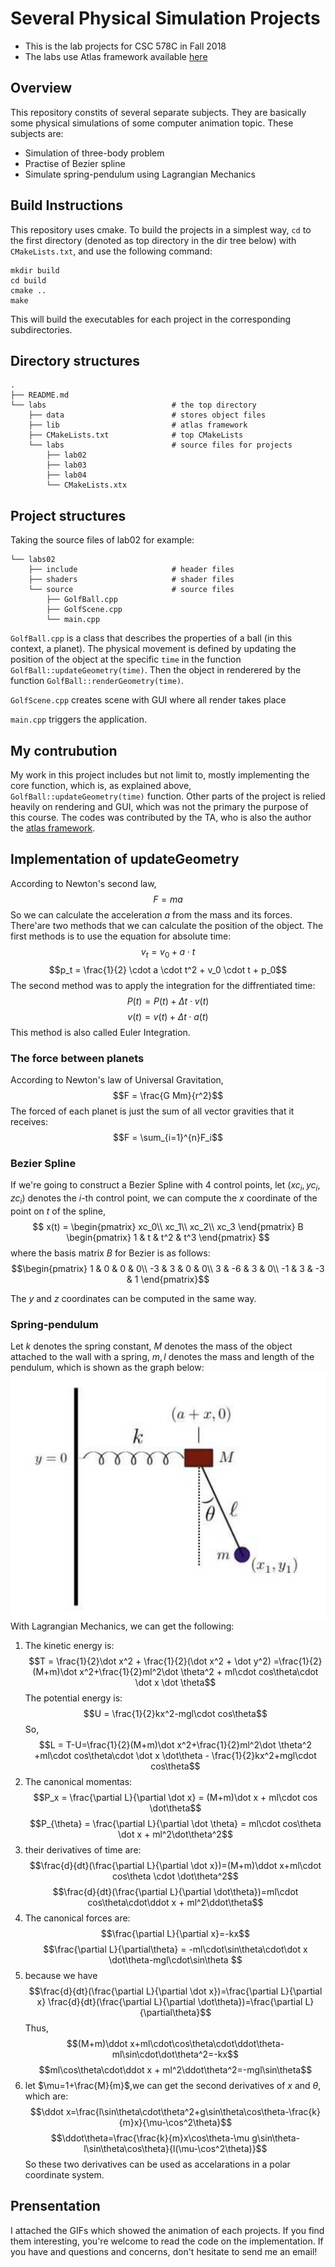 # Several Physical Simulation Projects
* This is the lab projects for CSC 578C in Fall 2018
* The labs use Atlas framework available [here](https://github.com/marovira/atlas)

## Overview
This repository constits of several separate subjects. They are basically some physical simulations of some computer animation topic. These subjects are:
- Simulation of three-body problem
- Practise of Bezier spline
- Simulate spring-pendulum using Lagrangian Mechanics

## Build Instructions
This repository uses cmake. To build the projects in a simplest way, `cd` to the first directory (denoted as top directory in the dir tree below) with `CMakeLists.txt`, and use the following command:
```
mkdir build
cd build
cmake ..
make
```
This will build the executables for each project in the corresponding subdirectories.

## Directory structures
```
.
├── README.md                    
└── labs                            # the top directory    
    ├── data                        # stores object files
    ├── lib                         # atlas framework
    ├── CMakeLists.txt              # top CMakeLists
    └── labs                        # source files for projects
        ├── lab02
        ├── lab03
        ├── lab04
        └── CMakeLists.xtx
```     

## Project structures
Taking the source files of lab02 for example:
```
└── labs02                       
    ├── include                     # header files
    ├── shaders                     # shader files
    └── source                      # source files
        ├── GolfBall.cpp            
        ├── GolfScene.cpp
        └── main.cpp
```
`GolfBall.cpp` is a class that describes the properties of a ball (in this context, a planet). The physical movement is defined by updating the position of the object at the specific `time` in the function `GolfBall::updateGeometry(time)`. Then the object in renderered by the function `GolfBall::renderGeometry(time)`.

`GolfScene.cpp` creates scene with GUI where all render takes place

`main.cpp` triggers the application.

## My contrubution
My work in this project includes but not limit to, mostly implementing the core function, which is, as explained above, `GolfBall::updateGeometry(time)` function. 
Other parts of the project is relied heavily on rendering and GUI, which was not the primary the purpose of this course. The codes was contributed by the TA, who is also the author the [atlas framework](https://github.com/marovira/atlas). 

## Implementation of updateGeometry
According to Newton's second law, 
$$F = ma$$
So we can calculate the acceleration $a$ from the mass and its forces. 
There'are two methods that we can calculate the position of the object. The first methods is to use the equation for absolute time:
$$v_t = v_0 + a\cdot t$$ $$p_t = \frac{1}{2} \cdot a \cdot t^2 + v_0 \cdot t + p_0$$
The second method was to apply the integration for the diffrentiated time:
$$P(t) = P(t) + \Delta t \cdot v(t)$$ $$v(t) = v(t) + \Delta t \cdot a(t)$$ This method is also called Euler Integration.

### The force between planets
According to Newton's law of Universal Gravitation, $$F = \frac{G Mm}{r^2}$$
The forced of each planet is just the sum of all vector gravities that it receives: $$F = \sum_{i=1}^{n}F_i$$

### Bezier Spline
If we're going to construct a Bezier Spline with 4 control points, let $(xc_i,yc_i,zc_i)$ denotes the $i$-th control point, we can compute the $x$ coordinate of the point on $t$ of the spline,
$$
x(t) = \begin{pmatrix} xc_0\\ xc_1\\ xc_2\\ xc_3 \end{pmatrix} B \begin{pmatrix} 1 & t & t^2 & t^3 \end{pmatrix}
$$ where the basis matrix $B$ for Bezier is as follows: $$\begin{pmatrix} 1 & 0 & 0 & 0\\ -3 & 3 & 0 & 0\\ 3 & -6 & 3 & 0\\ -1 & 3 & -3 & 1 \end{pmatrix}$$

The $y$ and $z$ coordinates can be computed in the same way.

### Spring-pendulum
Let $k$ denotes the spring constant, $M$ denotes the mass of the object attached to the wall with a spring, $m, l$ denotes the mass and length of the pendulum, which is shown as the graph below:
![](labs/data/springpendulum.png)
With Lagrangian Mechanics, we can get the following:
1. The kinetic energy is:
$$T = \frac{1}{2}\dot x^2 + \frac{1}{2}(\dot x^2 + \dot y^2) =\frac{1}{2}(M+m)\dot x^2+\frac{1}{2}ml^2\dot \theta^2 + ml\cdot cos\theta\cdot \dot x \dot \theta$$ The potential energy is: $$U = \frac{1}{2}kx^2-mgl\cdot cos\theta$$So, $$L = T-U=\frac{1}{2}(M+m)\dot x^2+\frac{1}{2}ml^2\dot \theta^2 +ml\cdot cos\theta\cdot \dot x \dot\theta - \frac{1}{2}kx^2+mgl\cdot cos\theta$$
2. The canonical momentas:
$$P_x = \frac{\partial L}{\partial \dot x} = (M+m)\dot x + ml\cdot cos \dot\theta$$$$P_{\theta} = \frac{\partial L}{\partial \dot \theta} = ml\cdot cos\theta \dot x + ml^2\dot\theta^2$$
3. their derivatives of time are:
$$\frac{d}{dt}(\frac{\partial L}{\partial \dot x})=(M+m)\ddot x+ml\cdot cos\theta \cdot \dot\theta^2$$ $$\frac{d}{dt}(\frac{\partial L}{\partial \dot\theta})=ml\cdot cos\theta\cdot\ddot x + ml^2\ddot\theta$$
4. The canonical forces are:
$$\frac{\partial L}{\partial x}=-kx$$ $$\frac{\partial L}{\partial\theta} = -ml\cdot\sin\theta\cdot\dot x \dot\theta-mgl\cdot\sin\theta $$
5. because we have $$\frac{d}{dt}(\frac{\partial L}{\partial \dot x})=\frac{\partial L}{\partial x} \frac{d}{dt}(\frac{\partial L}{\partial \dot\theta})=\frac{\partial L}{\partial\theta}$$ Thus,
$$(M+m)\ddot x+ml\cdot\cos\theta\cdot\ddot\theta-ml\sin\cdot\dot\theta^2=-kx$$ $$ml\cos\theta\cdot\ddot x + ml^2\ddot\theta^2=-mgl\sin\theta$$
6. let $\mu=1+\frac{M}{m}$,we can get the second derivatives of $x$ and $\theta$, which are:
   $$\ddot x=\frac{l\sin\theta\cdot\theta^2+g\sin\theta\cos\theta-\frac{k}{m}x}{\mu-\cos^2\theta}$$ $$\ddot\theta=\frac{\frac{k}{m}x\cos\theta-\mu g\sin\theta-l\sin\theta\cos\theta}{l(\mu-\cos^2\theta)}$$
So these two derivatives can be used as accelarations in a polar coordinate system.

## Prensentation
I attached the GIFs which showed the animation of each projects. If you find them interesting, you're welcome to read the code on the implementation. If you have and questions and concerns, don't hesitate to send me an email!
